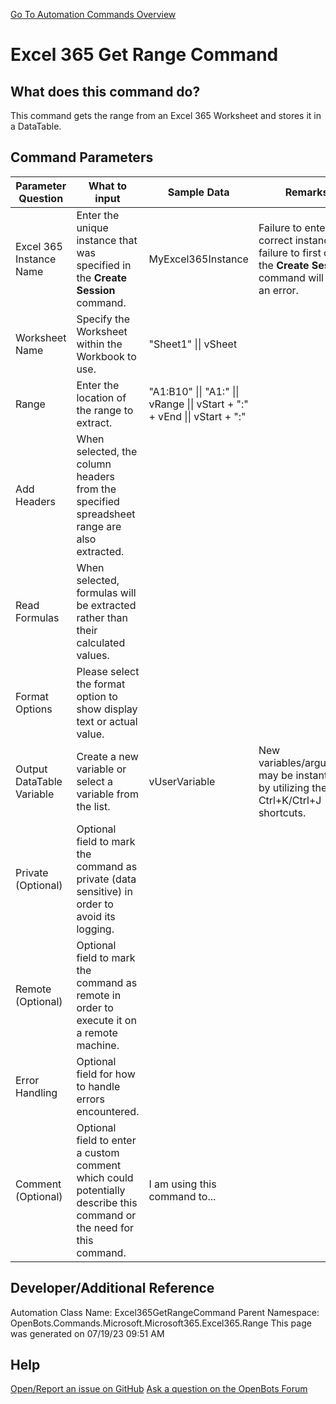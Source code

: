 <!--TITLE: Excel 365 Get Range Command -->
<!-- SUBTITLE: a command in the Microsoft Commands\Microsoft 365\Excel 365\Range group. -->
[Go To Automation Commands Overview](/automation-commands)


# Excel 365 Get Range Command


## What does this command do?
This command gets the range from an Excel 365 Worksheet and stores it in a DataTable.


## Command Parameters
| Parameter Question   	| What to input  	|  Sample Data 	| Remarks  	|
| ---                    | ---               | ---           | ---       |
|Excel 365 Instance Name|Enter the unique instance that was specified in the **Create Session** command.|MyExcel365Instance|Failure to enter the correct instance or failure to first call the **Create Session** command will cause an error.|
|Worksheet Name|Specify the Worksheet within the Workbook to use.|"Sheet1" \|\| vSheet||
|Range|Enter the location of the range to extract.|"A1:B10" \|\| "A1:" \|\| vRange \|\| vStart + ":" + vEnd \|\| vStart + ":"||
|Add Headers|When selected, the column headers from the specified spreadsheet range are also extracted.|||
|Read Formulas|When selected, formulas will be extracted rather than their calculated values.|||
|Format Options|Please select the format option to show display text or actual value.|||
|Output DataTable Variable|Create a new variable or select a variable from the list.|vUserVariable|New variables/arguments may be instantiated by utilizing the Ctrl+K/Ctrl+J shortcuts.|
|Private (Optional)|Optional field to mark the command as private (data sensitive) in order to avoid its logging.|||
|Remote (Optional)|Optional field to mark the command as remote in order to execute it on a remote machine.|||
|Error Handling|Optional field for how to handle errors encountered.|||
|Comment (Optional)|Optional field to enter a custom comment which could potentially describe this command or the need for this command.|I am using this command to...||


## Developer/Additional Reference
Automation Class Name: Excel365GetRangeCommand
Parent Namespace: OpenBots.Commands.Microsoft.Microsoft365.Excel365.Range
This page was generated on 07/19/23 09:51 AM


## Help
[Open/Report an issue on GitHub](https://github.com/OpenBotsAI/OpenBots.Studio/issues/new)
[Ask a question on the OpenBots Forum](https://openbots.ai/forums/)
